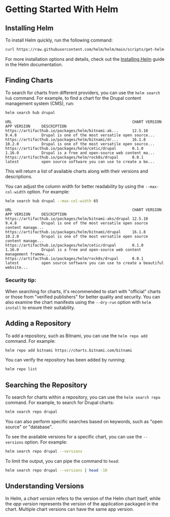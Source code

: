 # Getting Started With Helm

## Installing Helm

To install Helm quickly, run the following command:

```bash
curl https://raw.githubusercontent.com/helm/helm/main/scripts/get-helm-3 | bash
```

For more installation options and details, check out the [Installing Helm](https://helm.sh/docs/intro/install/) guide in the Helm documentation.

## Finding Charts

To search for charts from different providers, you can use the `helm search hub` command. For example, to find a chart for the Drupal content management system (CMS), run:

```bash
helm search hub drupal
```

```
URL                                                     CHART VERSION   APP VERSION     DESCRIPTION                                       
https://artifacthub.io/packages/helm/bitnami-ak...      12.5.10         9.4.8           Drupal is one of the most versatile open source...
https://artifacthub.io/packages/helm/bitnami/dr...      16.1.8          10.2.0          Drupal is one of the most versatile open source...
https://artifacthub.io/packages/helm/cetic/drupal       0.1.0           1.16.0          Drupal is a free and open-source web content ma...
https://artifacthub.io/packages/helm/rock8s/drupal      0.0.1           latest          open source software you can use to create a be...

```

This will return a list of available charts along with their versions and descriptions.

You can adjust the column width for better readability by using the `--max-col-width` option. For example:


```bash
helm search hub drupal --max-col-width 65
```

```
URL                                                     CHART VERSION   APP VERSION     DESCRIPTION                                                      
https://artifacthub.io/packages/helm/bitnami-aks/drupal 12.5.10         9.4.8           Drupal is one of the most versatile open source content manage...
https://artifacthub.io/packages/helm/bitnami/drupal     16.1.8          10.2.0          Drupal is one of the most versatile open source content manage...
https://artifacthub.io/packages/helm/cetic/drupal       0.1.0           1.16.0          Drupal is a free and open-source web content management framew...
https://artifacthub.io/packages/helm/rock8s/drupal      0.0.1           latest          open source software you can use to create a beautiful website...
```

### Security tip:

When searching for charts, it's recommended to start with "official" charts or those from "verified publishers" for better quality and security. You can also examine the chart manifests using the `--dry-run` option with `helm install` to ensure their suitability.

## Adding a Repository

To add a repository, such as Bitnami, you can use the `helm repo add` command. For example:

```bash
helm repo add bitnami https://charts.bitnami.com/bitnami
```

You can verify the repository has been added by running:

```bash
helm repo list
```

## Searching the Repository

To search for charts within a repository, you can use the `helm search repo` command. For example, to search for Drupal charts:

```bash
helm search repo drupal
```

You can also perform specific searches based on keywords, such as "open source" or "database".

To see the available versions for a specific chart, you can use the `--versions` option. For example:

```bash
helm search repo drupal --versions
```

To limit the output, you can pipe the command to `head`:

```bash
helm search repo drupal --versions | head -10
```

## Understanding Versions

In Helm, a *chart version* refers to the version of the Helm chart itself, while the *app version* represents the version of the application packaged in the chart. Multiple chart versions can have the same app version.
